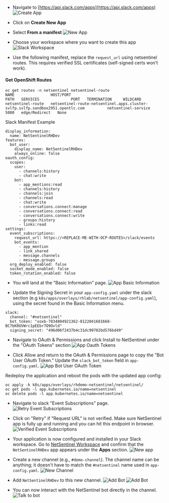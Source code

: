 - Navigate to [https://api.slack.com/apps](https://api.slack.com/apps)
  ![Create App](./images/slack/001-slack.png)

- Click on **Create New App**
- Select **From a manifest**
  ![New App](./images/slack/002-slack.png)

- Choose your workspace where you want to create this app
  ![Slack Workspace](./images/slack/003-slack.png)

- Use the following manifest, replace the `request_url` using netsentinel routes. This requires verified SSL certificates (self-signed certs won’t work).

#### Get OpenShift Routes

```shell
oc get routes -n netsentinel netsentinel-route
NAME                HOST/PORT                                                                        PATH   SERVICES              PORT   TERMINATION     WILDCARD
netsentinel-route   netsentinel-route-netsentinel.apps.cluster-svlfp.svlfp.sandbox2951.opentlc.com          netsentinel-service   5000   edge/Redirect   None
```

Slack Manifest Example

```
display_information:
  name: NetSentinelRHDev
features:
  bot_user:
    display_name: NetSentinelRHDev
    always_online: false
oauth_config:
  scopes:
    user:
      - channels:history
      - chat:write
    bot:
      - app_mentions:read
      - channels:history
      - channels:join
      - channels:read
      - chat:write
      - conversations.connect:manage
      - conversations.connect:read
      - conversations.connect:write
      - groups:history
      - links:read
settings:
  event_subscriptions:
    request_url: https://<REPLACE-ME-WITH-OCP-ROUTES>/slack/events
    bot_events:
      - app_mention
      - link_shared
      - message.channels
      - message.groups
  org_deploy_enabled: false
  socket_mode_enabled: false
  token_rotation_enabled: false
```

- You will land at the "Basic Information" page.
  ![App Basic Information](./images/slack/004-slack.png)

- Update the Signing Secret in your `app-config.yaml` under the slack section (e.g `k8s/apps/overlays/rhlab/netsentinel/app-config.yaml`), using the secret found in the Basic Information menu.

```
slack:
  channel: "#netsentinel"
  bot_token: "xoxb-7834804921362-8122041681668-BC7bK0UVWrc1pEEbr7O9Ovld"
  signing_secret: "496d06f2437b4c31dc99702bd576bd49"
```

- Navigate to OAuth & Permissions and click Install to NetSentinel under the "OAuth Tokens" section
  ![App Oauth Tokens](./images/slack/005-slack.png)

- Click Allow and return to the OAuth & Permissions page to copy the "Bot User OAuth Token." Update the `slack_bot_token` field in `app-config.yaml`.
  ![App Bot User OAuth Token](./images/slack/006-slack.png)

Redeploy the application and reboot the pods with the updated app config:

```
oc apply -k k8s/apps/overlays/rhdemo-netsentinel/netsentinel/
oc get pods -l app.kubernetes.io/name=netsentinel
oc delete pods -l app.kubernetes.io/name=netsentinel
```

- Navigate to slack "Event Subscriptions" page.
  ![Retry Event Subscriptions](./images/slack/007-slack.png)

- Click on "Retry" if "Request URL" is not verified. Make sure NetSentinel app is fully up and running and you can hit this endpoint in browser.
  ![Verified Event Subscriptions](./images/slack/008-slack.png)

- Your application is now configured and installed in your Slack workspace. Go to [NetSentinel Workspace](https://netsentinel.slack.com/) and confirm that the `NetSentinelRHDev` app appears under the **Apps** section.
  ![New app](./images/slack/009-slack.png)

- Create a new channel (e.g., `#demo-channel`). The channel name can be anything; it doesn't have to match the `#netsentinel` name used in `app-config.yaml`.
  ![New Channel](./images/slack/010-slack.png)

- Add `NetSentinelRHDev` to this new channel.
  ![Add Bot](./images/slack/011-slack.png)
  ![Add Bot](./images/slack/012-slack.png)

- You can now interact with the NetSentinel bot directly in the channel.
  ![Talk to bot](./images/slack/013-slack.png)
